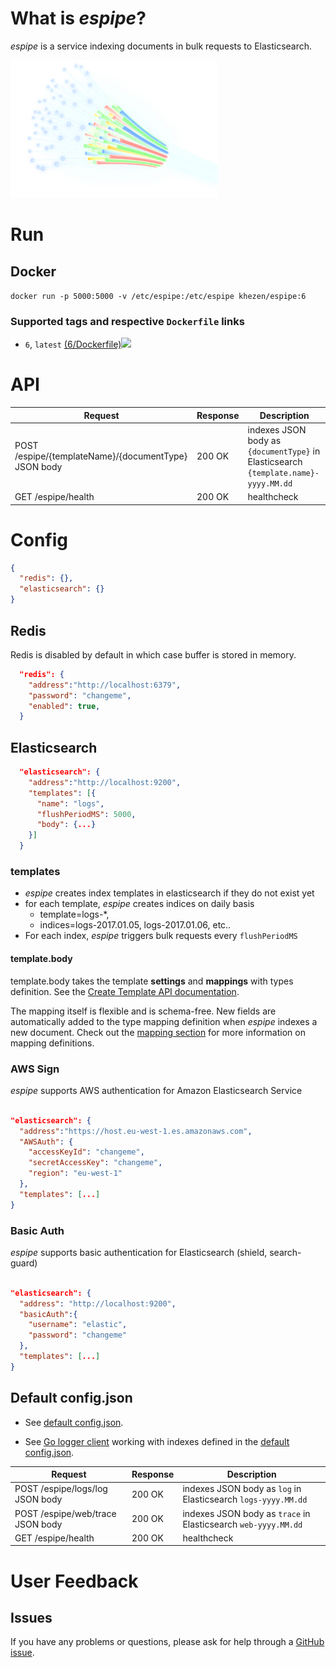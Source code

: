 
# What is *espipe*?

*espipe* is a service indexing documents in bulk requests to Elasticsearch.

![](https://github.com/khezen/espipe/raw/master/espipe.png)



# Run

## Docker
`docker run -p 5000:5000 -v /etc/espipe:/etc/espipe khezen/espipe:6`
### Supported tags and respective `Dockerfile` links
* `6`, `latest`
 [(6/Dockerfile)](https://github.com/khezen/espipe/blob/6/Dockerfile)[![](https://images.microbadger.com/badges/image/khezen/espipe.svg)](https://hub.docker.com/r/khezen/espipe/)

# API
Request|Response|Description
---|---|---
POST /espipe/{templateName}/{documentType}  JSON body | 200 OK | indexes JSON body as `{documentType}` in Elasticsearch `{template.name}-yyyy.MM.dd`
GET /espipe/health | 200 OK | healthcheck

# Config
```json
{
  "redis": {},
  "elasticsearch": {}
}
```

## Redis
Redis is disabled by default in which case buffer is stored in memory.
```json
  "redis": {
    "address":"http://localhost:6379",
    "password": "changeme",
    "enabled": true,
  }
```

## Elasticsearch
```json
  "elasticsearch": {
    "address":"http://localhost:9200",
    "templates": [{
      "name": "logs",
      "flushPeriodMS": 5000,
      "body": {...}
    }]
  }
```
### templates
  * *espipe* creates index templates in elasticsearch if they do not exist yet
  * for each template, *espipe* creates indices on daily basis
    * template=logs-\*,
    * indices=logs-2017.01.05, logs-2017.01.06, etc..
  * For each index, *espipe* triggers bulk requests every `flushPeriodMS`

#### template.body
template.body takes the template **settings** and **mappings** with types definition.
See the [Create Template API documentation](https://www.elastic.co/guide/en/elasticsearch/reference/current/indices-templates.html).

The mapping itself is flexible and is schema-free. New fields are automatically added to the type mapping definition when *espipe* indexes a new document. Check out the [mapping section](https://www.elastic.co/guide/en/elasticsearch/reference/current/mapping.html) for more information on mapping definitions.

### AWS Sign

*espipe* supports AWS authentication for Amazon Elasticsearch Service
```json

"elasticsearch": {
  "address":"https://host.eu-west-1.es.amazonaws.com",
  "AWSAuth": {
    "accessKeyId": "changeme",
    "secretAccessKey": "changeme",
    "region": "eu-west-1"
  },
  "templates": [...]
}
```

### Basic Auth

*espipe* supports basic authentication for Elasticsearch (shield, search-guard)

```json

"elasticsearch": {
  "address": "http://localhost:9200",
  "basicAuth":{ 
    "username": "elastic",
    "password": "changeme"
  },
  "templates": [...]
}
```

## Default config.json

* See [default config.json](https://github.com/khezen/espipe/raw/master/config.json).

* See [Go logger client](https://godoc.org/github.com/khezen/espipe/log) working with indexes defined in the [default config.json](https://github.com/khezen/espipe/raw/master/config.json).

Request|Response|Description
---|---|---
POST /espipe/logs/log JSON body | 200 OK | indexes JSON body as `log` in Elasticsearch `logs-yyyy.MM.dd`
POST /espipe/web/trace JSON body | 200 OK | indexes JSON body as `trace` in Elasticsearch `web-yyyy.MM.dd`
GET /espipe/health | 200 OK | healthcheck





# User Feedback
## Issues
If you have any problems or questions, please ask for help through a [GitHub issue](https://github.com/khezen/espipe/issues).
